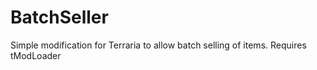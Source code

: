 # BatchSeller
Simple modification for Terraria to allow batch selling of items. Requires tModLoader
